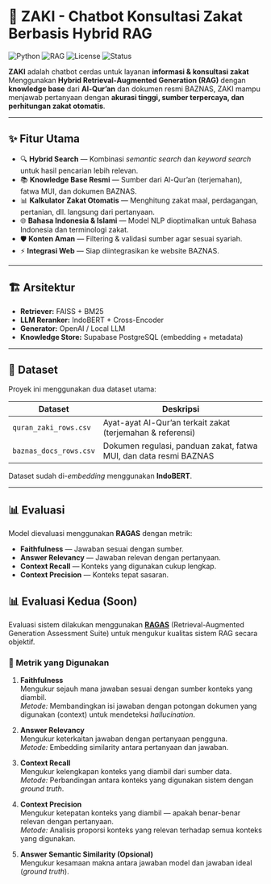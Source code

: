 # 🤖 ZAKI - Chatbot Konsultasi Zakat Berbasis Hybrid RAG

![Python](https://img.shields.io/badge/Python-3.10-blue?logo=python)
![RAG](https://img.shields.io/badge/LLM-RAG-orange?logo=openai)
![License](https://img.shields.io/badge/License-MIT-green)
![Status](https://img.shields.io/badge/Status-Development-yellow)

**ZAKI** adalah chatbot cerdas untuk layanan **informasi & konsultasi zakat**
Menggunakan **Hybrid Retrieval-Augmented Generation (RAG)** dengan **knowledge base** dari **Al-Qur’an** dan dokumen resmi BAZNAS, ZAKI mampu menjawab pertanyaan dengan **akurasi tinggi, sumber terpercaya, dan perhitungan zakat otomatis**.

---

## ✨ Fitur Utama
- 🔍 **Hybrid Search** — Kombinasi *semantic search* dan *keyword search* untuk hasil pencarian lebih relevan.
- 📚 **Knowledge Base Resmi** — Sumber dari Al-Qur’an (terjemahan), fatwa MUI, dan dokumen BAZNAS.
- 📊 **Kalkulator Zakat Otomatis** — Menghitung zakat maal, perdagangan, pertanian, dll. langsung dari pertanyaan.
- 🌐 **Bahasa Indonesia & Islami** — Model NLP dioptimalkan untuk Bahasa Indonesia dan terminologi zakat.
- 🛡 **Konten Aman** — Filtering & validasi sumber agar sesuai syariah.
- ⚡ **Integrasi Web** — Siap diintegrasikan ke website BAZNAS.

---

## 🏗 Arsitektur
- **Retriever:** FAISS + BM25
- **LLM Reranker:** IndoBERT + Cross-Encoder
- **Generator:** OpenAI / Local LLM
- **Knowledge Store:** Supabase PostgreSQL (embedding + metadata)

---

## 📂 Dataset
Proyek ini menggunakan dua dataset utama:

| Dataset                | Deskripsi |
|------------------------|-----------|
| `quran_zaki_rows.csv`  | Ayat-ayat Al-Qur’an terkait zakat (terjemahan & referensi) |
| `baznas_docs_rows.csv` | Dokumen regulasi, panduan zakat, fatwa MUI, dan data resmi BAZNAS |

Dataset sudah di-*embedding* menggunakan **IndoBERT**.

---

## 📊 Evaluasi
Model dievaluasi menggunakan **RAGAS** dengan metrik:
- **Faithfulness** — Jawaban sesuai dengan sumber.
- **Answer Relevancy** — Jawaban relevan dengan pertanyaan.
- **Context Recall** — Konteks yang digunakan cukup lengkap.
- **Context Precision** — Konteks tepat sasaran.

## 📊 Evaluasi Kedua (Soon)

Evaluasi sistem dilakukan menggunakan **[RAGAS](https://github.com/explodinggradients/ragas)** (Retrieval-Augmented Generation Assessment Suite) untuk mengukur kualitas sistem RAG secara objektif.

### 📏 Metrik yang Digunakan
1. **Faithfulness**  
   Mengukur sejauh mana jawaban sesuai dengan sumber konteks yang diambil.  
   *Metode:* Membandingkan isi jawaban dengan potongan dokumen yang digunakan (context) untuk mendeteksi *hallucination*.

2. **Answer Relevancy**  
   Mengukur keterkaitan jawaban dengan pertanyaan pengguna.  
   *Metode:* Embedding similarity antara pertanyaan dan jawaban.

3. **Context Recall**  
   Mengukur kelengkapan konteks yang diambil dari sumber data.  
   *Metode:* Perbandingan antara konteks yang digunakan sistem dengan *ground truth*.

4. **Context Precision**  
   Mengukur ketepatan konteks yang diambil — apakah benar-benar relevan dengan pertanyaan.  
   *Metode:* Analisis proporsi konteks yang relevan terhadap semua konteks yang digunakan.

5. **Answer Semantic Similarity (Opsional)**  
   Mengukur kesamaan makna antara jawaban model dan jawaban ideal (*ground truth*).
